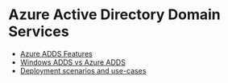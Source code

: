 # Azure Active Directory Domain Services

* [Azure ADDS Features](https://docs.microsoft.com/en-us/azure/active-directory-domain-services/active-directory-ds-features)
* [Windows ADDS vs Azure ADDS](https://docs.microsoft.com/en-us/azure/active-directory-domain-services/comparison#compare-azure-ad-domain-services-to-diy-ad-domain-in-azure)
* [Deployment scenarios and use-cases](https://docs.microsoft.com/en-us/azure/active-directory-domain-services/scenarios)
